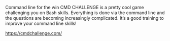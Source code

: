 Command line for the win
CMD CHALLENGE is a pretty cool game challenging you on Bash skills. Everything is done via the command line and the questions are becoming increasingly complicated. It’s a good training to improve your command line skills!

https://cmdchallenge.com/
